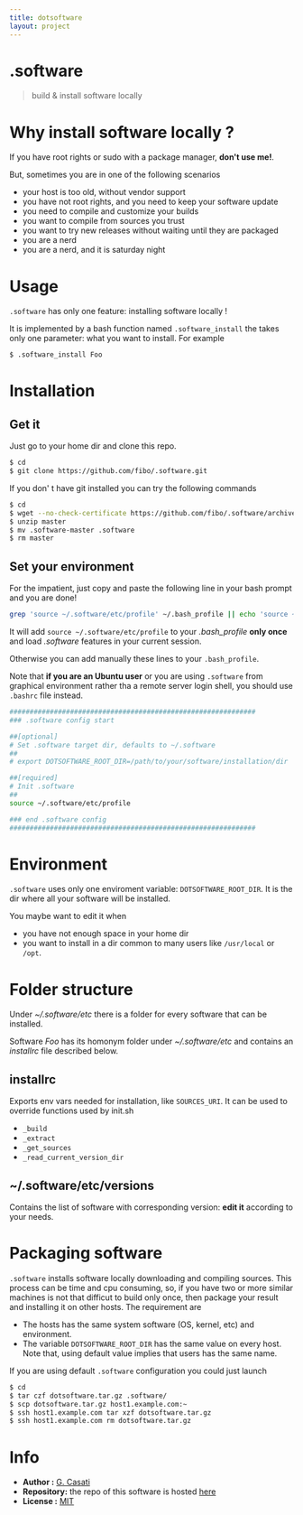```yaml
---
title: dotsoftware
layout: project
---
```

.software
=========

> build & install software locally

# Why install software locally ?

If you have root rights or sudo with a package manager, __don't use me!__.

But, sometimes you are in one of the following scenarios

* your host is too old, without vendor support
* you have not root rights, and you need to keep your software update
* you need to compile and customize your builds
* you want to compile from sources you trust
* you want to try new releases without waiting until they are packaged
* you are a nerd
* you are a nerd, and it is saturday night

# Usage

`.software` has only one feature: installing software locally !

It is implemented by a bash function named `.software_install` the takes only
one parameter: what you want to install. For example

```bash
$ .software_install Foo
```

# Installation

## Get it

Just go to your home dir and clone this repo.

```bash
$ cd
$ git clone https://github.com/fibo/.software.git
```

If you don' t have git installed you can try the following commands

```bash
$ cd
$ wget --no-check-certificate https://github.com/fibo/.software/archive/master.zip
$ unzip master
$ mv .software-master .software
$ rm master
```

## Set your environment

For the impatient, just copy and paste the following line in your bash prompt and you are done!

```bash
grep 'source ~/.software/etc/profile' ~/.bash_profile || echo 'source ~/.software/etc/profile' >> ~/.bash_profile && source ~/.software/etc/profile
```

It will add `source ~/.software/etc/profile` to your *.bash_profile* **only once** and load *.software* features in your current session.

Otherwise you can add manually these lines to your `.bash_profile`.

Note that __if you are an Ubuntu user__ or you are using `.software` from  graphical
environment rather tha a remote server login shell, you should use `.bashrc` file instead.

```bash
#############################################################
### .software config start

##[optional]
# Set .software target dir, defaults to ~/.software
##
# export DOTSOFTWARE_ROOT_DIR=/path/to/your/software/installation/dir

##[required]
# Init .software
##
source ~/.software/etc/profile

### end .software config
#############################################################
```

# Environment

`.software` uses only one enviroment variable: `DOTSOFTWARE_ROOT_DIR`. It is the
dir where all your software will be installed.

You maybe want to edit it when

* you have not enough space in your home dir
* you want to install in a dir common to many users like `/usr/local` or `/opt`.


# Folder structure

Under *~/.software/etc* there is a folder for every software that can be installed.

Software _Foo_ has its homonym folder under *~/.software/etc* and contains an *installrc* file described below.

## installrc

Exports env vars needed for installation, like `SOURCES_URI`.
It can be used to override functions used by init.sh

* `_build`
* `_extract`
* `_get_sources`
* `_read_current_version_dir`

## ~/.software/etc/versions

Contains the list of software with corresponding version: **edit it** according to your needs.

# Packaging software

`.software` installs software locally downloading and compiling sources. This process can be time and cpu consuming, so, if you have two or more similar machines is not that difficut to build only once, then package your result and installing it on other hosts. The requirement are

* The hosts has the same system software (OS, kernel, etc) and environment.
* The variable `DOTSOFTWARE_ROOT_DIR` has the same value on every host. Note that, using default value implies that users has the same name.

If you are using default `.software` configuration you could just launch

```bash
$ cd
$ tar czf dotsoftware.tar.gz .software/
$ scp dotsoftware.tar.gz host1.example.com:~
$ ssh host1.example.com tar xzf dotsoftware.tar.gz
$ ssh host1.example.com rm dotsoftware.tar.gz
```

# Info

* __Author    :__ [G. Casati](http://g14n.info)
* __Repository:__ the repo of this software is hosted [here](https://github.com/fibo/.software)
* __License   :__ [MIT](http://g14n.info/mit-license/)

